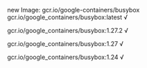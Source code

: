 new Image: gcr.io/google-containers/busybox
gcr.io/google_containers/busybox:latest √

gcr.io/google_containers/busybox:1.27.2 √

gcr.io/google_containers/busybox:1.27 √

gcr.io/google_containers/busybox:1.24 √

